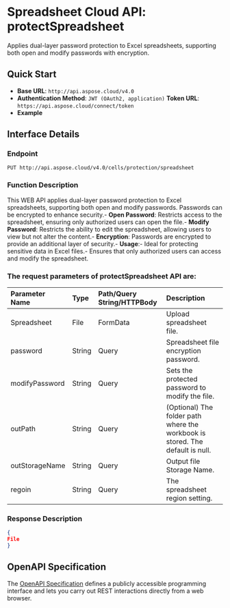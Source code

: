 # **Spreadsheet Cloud API: protectSpreadsheet**

Applies dual-layer password protection to Excel spreadsheets, supporting both open and modify passwords with encryption. 


## **Quick Start**

- **Base URL**: `http://api.aspose.cloud/v4.0`
- **Authentication Method**: `JWT (OAuth2, application)`  **Token URL**: `https://api.aspose.cloud/connect/token`
- **Example** 

## **Interface Details**

### **Endpoint** 

```
PUT http://api.aspose.cloud/v4.0/cells/protection/spreadsheet
```
### **Function Description**
This WEB API applies dual-layer password protection to Excel spreadsheets, supporting both open and modify passwords. Passwords can be encrypted to enhance security.- **Open Password**: Restricts access to the spreadsheet, ensuring only authorized users can open the file.- **Modify Password**: Restricts the ability to edit the spreadsheet, allowing users to view but not alter the content.- **Encryption**: Passwords are encrypted to provide an additional layer of security.- **Usage**:- Ideal for protecting sensitive data in Excel files.- Ensures that only authorized users can access and modify the spreadsheet.

### The request parameters of **protectSpreadsheet** API are: 

| Parameter Name | Type | Path/Query String/HTTPBody | Description | 
| :- | :- | :- |:- | 
|Spreadsheet|File|FormData|Upload spreadsheet file.|
|password|String|Query|Spreadsheet file encryption password.|
|modifyPassword|String|Query|Sets the protected password to modify the file.|
|outPath|String|Query|(Optional) The folder path where the workbook is stored. The default is null.|
|outStorageName|String|Query|Output file Storage Name.|
|regoin|String|Query|The spreadsheet region setting.|

### **Response Description**
```json
{
File
}
```


## OpenAPI Specification

The [OpenAPI Specification](https://reference.aspose.cloud/cells/#/ProtectionController/ProtectSpreadsheet) defines a publicly accessible programming interface and lets you carry out REST interactions directly from a web browser.


